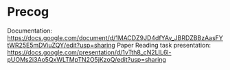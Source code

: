 # Precog
Documentation: https://docs.google.com/document/d/1MACDZ9JD4dfYAv_JBRDZBBzAasFYtWR25E5mDViuZQY/edit?usp=sharing
Paper Reading task presentation: https://docs.google.com/presentation/d/1vTth8_cN2LIL6l-pUOMs2i3Ao5QxWLTMpTN2O5jKzoQ/edit?usp=sharing
